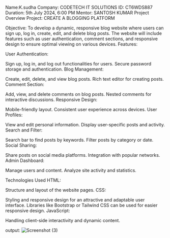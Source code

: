 Name:K.sudha
Company: CODETECH IT SOLUTIONS
ID: CT6WDS887
Duration: 5th July 2024, 6:00 PM
Mentor: SANTOSH KUMAR
Project Overview
Project: CREATE A BLOGGING PLATFORM

Objective: To develop a dynamic, responsive blog website where users can sign up, log in, create, edit, and delete blog posts. The website will include features such as user authentication, comment sections, and responsive design to ensure optimal viewing on various devices.
Features:

User Authentication:

Sign up, log in, and log out functionalities for users.
Secure password storage and authentication.
Blog Management:

Create, edit, delete, and view blog posts.
Rich text editor for creating posts.
Comment Section:

Add, view, and delete comments on blog posts.
Nested comments for interactive discussions.
Responsive Design:

Mobile-friendly layout.
Consistent user experience across devices.
User Profiles:

View and edit personal information.
Display user-specific posts and activity.
Search and Filter:

Search bar to find posts by keywords.
Filter posts by category or date.
Social Sharing:

Share posts on social media platforms.
Integration with popular networks.
Admin Dashboard:

Manage users and content.
Analyze site activity and statistics.

Technologies Used
HTML:

Structure and layout of the website pages.
CSS:

Styling and responsive design for an attractive and adaptable user interface.
Libraries like Bootstrap or Tailwind CSS can be used for easier responsive design.
JavaScript:

Handling client-side interactivity and dynamic content.

output:
![Screenshot (3)](https://github.com/user-attachments/assets/de8e52ad-817a-411f-8535-be893b1c0560)

